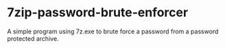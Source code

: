 # 7zip-password-brute-enforcer
A simple program using 7z.exe to brute force a password from a password protected archive.
